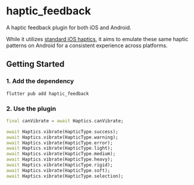 # haptic_feedback

A haptic feedback plugin for both iOS and Android.

While it utilizes [standard iOS haptics](https://developer.apple.com/design/human-interface-guidelines/playing-haptics#iOS), it aims to emulate these same haptic patterns on Android for a consistent experience across platforms.

## Getting Started

### 1. Add the dependency

```shell
flutter pub add haptic_feedback
```

### 2. Use the plugin

```dart
final canVibrate = await Haptics.canVibrate;

await Haptics.vibrate(HapticType.success);
await Haptics.vibrate(HapticType.warning);
await Haptics.vibrate(HapticType.error);
await Haptics.vibrate(HapticType.light);
await Haptics.vibrate(HapticType.medium);
await Haptics.vibrate(HapticType.heavy);
await Haptics.vibrate(HapticType.rigid);
await Haptics.vibrate(HapticType.soft);
await Haptics.vibrate(HapticType.selection);
```
